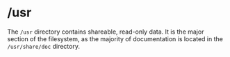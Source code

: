 # /usr

The `/usr` directory contains shareable, read-only data. It is the major section of the filesystem, as the majority of documentation is located in the `/usr/share/doc` directory.
